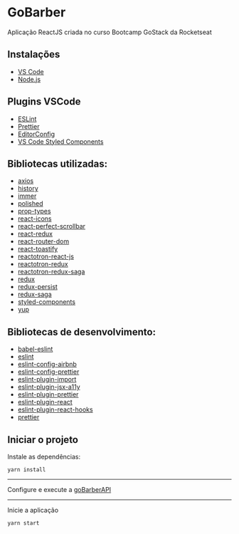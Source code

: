# GoBarber

Aplicação ReactJS criada no curso Bootcamp GoStack da Rocketseat

## Instalações

- [VS Code](https://code.visualstudio.com/)
- [Node.js](https://nodejs.org/)

## Plugins VSCode

- [ESLint](https://marketplace.visualstudio.com/items?itemName=dbaeumer.vscode-eslint)
- [Prettier](https://marketplace.visualstudio.com/items?itemName=esbenp.prettier-vscode)
- [EditorConfig](https://marketplace.visualstudio.com/items?itemName=EditorConfig.EditorConfig)
- [VS Code Styled Components](https://marketplace.visualstudio.com/items?itemName=jpoissonnier.vscode-styled-components)

## Bibliotecas utilizadas:

- [axios](https://github.com/axios/axios)
- [history](https://github.com/ReactTraining/history)
- [immer](https://github.com/immerjs/immer)
- [polished](https://github.com/styled-components/polished)
- [prop-types](https://github.com/facebook/prop-types)
- [react-icons](https://github.com/react-icons/react-icons)
- [react-perfect-scrollbar](https://github.com/goldenyz/react-perfect-scrollbar)
- [react-redux](https://github.com/reduxjs/react-redux)
- [react-router-dom](https://github.com/ReactTraining/react-router/tree/master/packages/react-router-dom)
- [react-toastify](https://github.com/fkhadra/react-toastify)
- [reactotron-react-js](https://github.com/infinitered/reactotron)
- [reactotron-redux](https://github.com/infinitered/reactotron/blob/master/docs/plugin-redux.md)
- [reactotron-redux-saga](https://github.com/infinitered/reactotron/blob/master/docs/plugin-redux-saga.md)
- [redux](https://github.com/reduxjs/redux)
- [redux-persist](https://github.com/rt2zz/redux-persist)
- [redux-saga](https://github.com/redux-saga/redux-saga)
- [styled-components](https://github.com/styled-components/styled-components)
- [yup](https://github.com/jquense/yup)

## Bibliotecas de desenvolvimento:

- [babel-eslint](https://github.com/babel/babel-eslint)
- [eslint](https://github.com/eslint/eslint)
- [eslint-config-airbnb](https://github.com/airbnb/javascript/tree/master/packages/eslint-config-airbnb)
- [eslint-config-prettier](https://github.com/prettier/eslint-config-prettier)
- [eslint-plugin-import](https://github.com/benmosher/eslint-plugin-import)
- [eslint-plugin-jsx-a11y](https://github.com/evcohen/eslint-plugin-jsx-a11y)
- [eslint-plugin-prettier](https://github.com/prettier/eslint-plugin-prettier)
- [eslint-plugin-react](https://github.com/yannickcr/eslint-plugin-react)
- [eslint-plugin-react-hooks](https://github.com/facebook/react/tree/master/packages/eslint-plugin-react-hooks)
- [prettier](https://github.com/prettier/prettier)

## Iniciar o projeto

Instale as dependências:

```
yarn install
```

---

Configure e execute a [goBarberAPI](https://github.com/MateusCastro/goBarberAPI)

---

Inicie a aplicação

```
yarn start
```
